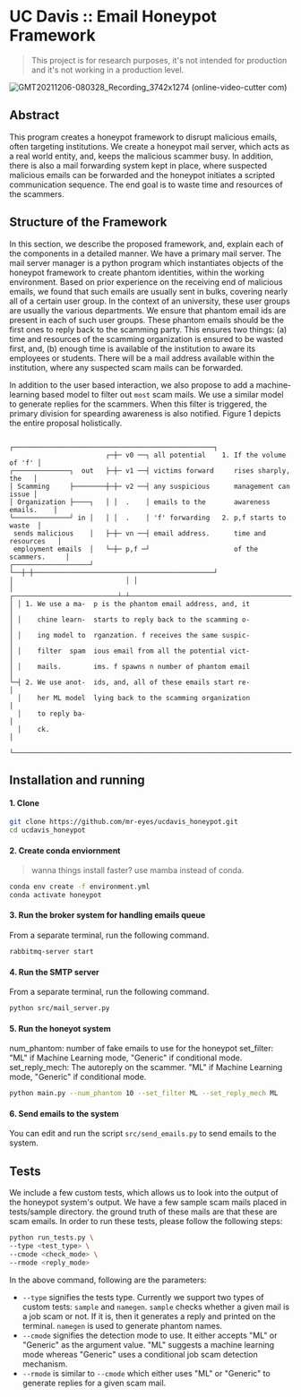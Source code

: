 # UC Davis :: Email Honeypot Framework

> This project is for research purposes, it's not intended for production and it's not working in a production level.

![GMT20211206-080328_Recording_3742x1274 (online-video-cutter com)](https://user-images.githubusercontent.com/7165864/144810640-00fca430-f44e-462c-b08c-5bff9bc7ee2c.gif)


## Abstract

This program creates a honeypot framework to disrupt malicious emails, often
targeting institutions. We create a honeypot mail server, which acts as a
real world entity, and, keeps the malicious scammer busy. In addition, there is
also a mail forwarding system kept in place, where suspected malicious emails
can be forwarded and the honeypot initiates a scripted communication sequence.
The end goal is to waste time and resources of the scammers.

## Structure of the Framework

In this section, we describe the proposed framework, and, explain each of the
components in a detailed manner. We have a primary mail server. The mail server
manager is a python program which instantiates objects of the honeypot
framework to create phantom identities, within the working environment. Based
on prior experience on the receiving end of malicious emails, we found that
such emails are usually sent in bulks, covering nearly all of a certain user
group. In the context of an university, these user groups are usually the
various departments. We ensure that phantom email ids are present in each of
such user groups. These phantom emails should be the first ones to reply back
to the scamming party. This ensures two things: (a) time and resources of the
scamming organization is ensured to be wasted first, and, (b) enough time is
available of the institution to aware its employees or students. There will be
a mail address available within the institution, where any suspected scam mails
can be forwarded.

In addition to the user based interaction, we also propose to add a
machine-learning based model to filter out `most` scam mails. We use a similar
model to generate replies for the scammers. When this filter is triggered, the
primary division for spearding awareness is also notified. Figure 1 depicts the
entire proposal holistically.
```
                          ┌──────────────────────────────────────────────────┐
                        ┌─┼─ v0 ──┐ all potential    1. If the volume of 'f' │
┌──────────────┐  out   ├─┼─ v1 ──┤ victims forward     rises sharply, the   │
│ Scamming     ├────────┼─┼─ v2 ──┤ any suspicious      management can issue │
│ Organization ├────┐   │ │  .    │ emails to the       awareness emails.    │
└──────────────┘ in │   │ │  .    │ 'f' forwarding   2. p,f starts to waste  │
 sends malicious    │   ├─┼─ vn ──┤ email address.      time and resources   │
 employment emails  │   └─┼─ p,f ─┘                     of the scammers.     │ 
┌───────────────────┘     └──┼─┼─────────────────────────────────────────────┘
│                            │ │
│ ┌──────────────────────────┴─┴─────────────────────────────────────────────┐
│ │ 1. We use a ma-  p is the phantom email address, and, it                 │
│ │    chine learn-  starts to reply back to the scamming o-                 │
│ │    ing model to  rganzation. f receives the same suspic-                 │
│ │    filter  spam  ious email from all the potential vict-                 │
│ │    mails.        ims. f spawns n number of phantom email                 │
└─┤ 2. We use anot-  ids, and, all of these emails start re-                 │
  │    her ML model  lying back to the scamming organization                 │
  │    to reply ba-                                                          │
  │    ck.                                                                   │
  └──────────────────────────────────────────────────────────────────────────┘
```

## Installation and running

#### 1. Clone
```sh
git clone https://github.com/mr-eyes/ucdavis_honeypot.git
cd ucdavis_honeypot
```

#### 2. Create conda enviornment

> wanna things install faster? use mamba instead of conda.

```sh
conda env create -f environment.yml
conda activate honeypot
```

#### 3. Run the broker system for handling emails queue

From a separate terminal, run the following command.

```sh
rabbitmq-server start
```

#### 4. Run the SMTP server

From a separate terminal, run the following command.

```sh
python src/mail_server.py
```

#### 5. Run the honeyot system

num_phantom: number of fake emails to use for the honeypot
set_filter: "ML" if Machine Learning mode, "Generic" if conditional mode.
set_reply_mech: The autoreply on the scammer. "ML" if Machine Learning mode, "Generic" if conditional mode.

```sh
python main.py --num_phantom 10 --set_filter ML --set_reply_mech ML
```

#### 6. Send emails to the system

You can edit and run the script `src/send_emails.py` to send emails to the system.

## Tests

We include a few custom tests, which allows us to look into the output of the
honeypot system's output. We have a few sample scam mails placed in
tests/sample directory. the ground truth of these mails are that these are scam
emails. In order to run these tests, please follow the following steps:

```sh
python run_tests.py \
--type <test_type> \
--cmode <check_mode> \
--rmode <reply_mode>
```

In the above command, following are the parameters:
* `--type` signifies the tests type. Currently we support two types of custom
  tests: `sample` and `namegen`. `sample` checks whether a given mail is a job
  scam or not. If it is, then it generates a reply and printed on the terminal.
  `namegen` is used to generate phantom names.
* `--cmode` signifies the detection mode to use. It either accepts "ML" or
  "Generic" as the argument value. "ML" suggests a machine learning mode
  whereas "Generic" uses a conditional job scam detection mechanism.
* `--rmode` is similar to `--cmode` which either uses "ML" or "Generic" to
  generate replies for a given scam mail.

